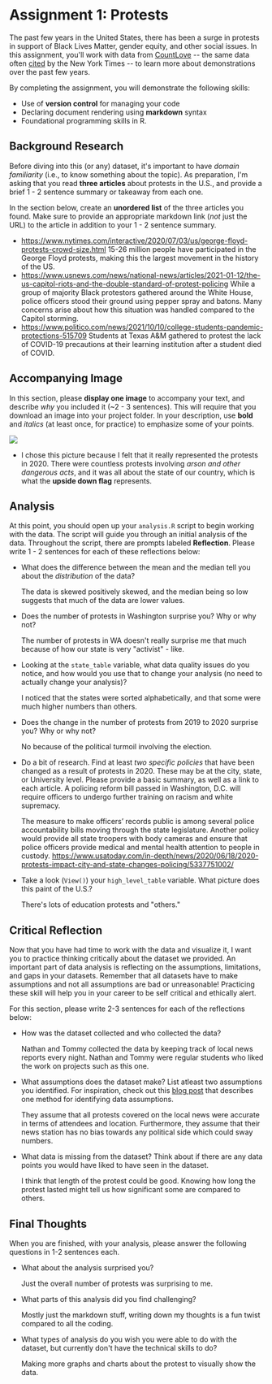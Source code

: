 # Assignment 1: Protests
The past few years in the United States, there has been a surge in protests in support of Black Lives Matter, gender equity, and other social issues. In this assignment, you'll work with data from [CountLove](https://countlove.org/) -- the same data often [cited](https://www.nytimes.com/2020/08/28/us/black-lives-matter-protest.html) by the New York Times -- to learn more about demonstrations over the past few years.

By completing the assignment, you will demonstrate the following skills:

- Use of **version control** for managing your code
- Declaring document rendering using **markdown** syntax
- Foundational programming skills in R.


## Background Research
Before diving into this (or any) dataset, it's important to have _domain familiarity_ (i.e., to know something about the topic). As preparation, I'm asking that you read **three articles** about protests in the U.S., and provide a brief 1 - 2 sentence summary or takeaway from each one.

In the section below, create an **unordered list** of the three articles you found. Make sure to provide an appropriate markdown link (_not_ just the URL) to the article in addition to your 1 - 2 sentence summary.

- <https://www.nytimes.com/interactive/2020/07/03/us/george-floyd-protests-crowd-size.html> 15-26 million people have participated in the George Floyd protests, making this the largest movement in the history of the US.
- <https://www.usnews.com/news/national-news/articles/2021-01-12/the-us-capitol-riots-and-the-double-standard-of-protest-policing> While a group of majority Black protestors gathered around the White House, police officers stood their ground using pepper spray and batons. Many concerns arise about how this situation was handled compared to the Capitol storming.
- <https://www.politico.com/news/2021/10/10/college-students-pandemic-protections-515709> Students at Texas A&M gathered to protest the lack of COVID-19 precautions at their learning institution after a student died of COVID.

## Accompanying Image
In this section, please **display one image** to accompany your text, and describe _why_ you included it (~2 - 3 sentences). This will require that you download an image into your project folder. In your description, use **bold** and _italics_ (at least once, for practice) to emphasize some of your points.

![](https://www.bostonherald.com/wp-content/uploads/2020/07/AP20185507092914.jpg?w=863)  
- I chose this picture because I felt that it really represented the protests in 2020. There were countless protests involving *arson and other dangerous acts*, and it was all about the state of our country, which is what the **upside down flag** represents.


## Analysis
At this point, you should open up your `analysis.R` script to begin working with the data. The script will guide you through an initial analysis of the data. Throughout the script, there are prompts labeled **Reflection**. Please write 1 - 2 sentences for each of these reflections below:

- What does the difference between the mean and the median tell you about the *distribution* of the data?

  The data is skewed positively skewed, and the median being so low suggests that much of the data are lower values.
- Does the number of protests in Washington surprise you? Why or why not?

  The number of protests in WA doesn't really surprise me that much because of how our state is very "activist" - like.
- Looking at the `state_table` variable, what data quality issues do you notice, and how would you use that to change your analysis (no need to actually change your analysis)?

  I noticed that the states were sorted alphabetically, and that some were much higher numbers than others.
- Does the change in the number of protests from 2019 to 2020 surprise you? Why or why not?

  No because of the political turmoil involving the election.
- Do a bit of research. Find at least *two specific policies* that have been changed as a result of protests in 2020. These may be at the city, state, or University level. Please provide a basic summary, as well as a link to each article.
A policing reform bill passed in Washington, D.C. will require officers to undergo further training on racism and white supremacy.

  The measure to make officers’ records public is among several police accountability bills moving through the state legislature.
  Another policy would provide all state troopers with body cameras and ensure that police officers provide medical and mental health attention to people in custody.
  <https://www.usatoday.com/in-depth/news/2020/06/18/2020-protests-impact-city-and-state-changes-policing/5337751002/>
- Take a look (`View()`) your `high_level_table` variable. What picture does this paint of the U.S.?

  There's lots of education protests and "others."
## Critical Reflection
Now that you have had time to work with the data and visualize it, I want you to practice thinking critically about the dataset we provided. An important part of data analysis is reflecting on the assumptions, limitations, and gaps in your datasets. Remember that all datasets have to make assumptions and not all assumptions are bad or unreasonable! Practicing these skill will help you in your career to be self critical and ethically alert.

For this section, please write 2-3 sentences for each of the reflections below:

- How was the dataset collected and who collected the data?

  Nathan and Tommy collected the data by keeping track of local news reports every night. Nathan and Tommy were regular students who liked the work on projects such as this one.
- What assumptions does the dataset make? List atleast two assumptions you identified. For inspiration, check out this [blog post](https://towardsdatascience.com/check-your-assumptions-about-your-data-20be250c143) that describes one method for identifying data assumptions.   

  They assume that all protests covered on the local news were accurate in terms of attendees and location. Furthermore, they assume that their news station has no bias towards any political side which could sway numbers.
- What data is missing from the dataset? Think about if there are any data points you would have liked to have seen in the dataset.

  I think that length of the protest could be good. Knowing how long the protest lasted might tell us how significant some are compared to others.
## Final Thoughts
When you are finished, with your analysis, please answer the following questions in 1-2 sentences each.

- What about the analysis surprised you?

  Just the overall number of protests was surprising to me.
- What parts of this analysis did you find challenging?

  Mostly just the markdown stuff, writing down my thoughts is a fun twist compared to all the coding.
- What types of analysis do you wish you were able to do with the dataset, but currently don't have the technical skills to do?

  Making more graphs and charts about the protest to visually show the data.
